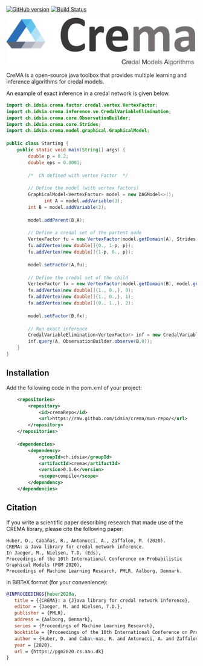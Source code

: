 [![GitHub version](https://badge.fury.io/gh/idsia%2Fcrema.svg)](https://badge.fury.io/gh/idsia%2Fcrema)
[![Build Status](https://travis-ci.org/IDSIA/crema.svg?branch=master)](https://travis-ci.org/IDSIA/crema)


<img src="docs/static/img/logo.png" alt="Crema" width="500"/>

CreMA is a open-source java toolbox that provides multiple
learning and inference algorithms for credal models.

An example of exact inference in a credal network is given below.

```java
import ch.idsia.crema.factor.credal.vertex.VertexFactor;
import ch.idsia.crema.inference.ve.CredalVariableElimination;
import ch.idsia.crema.core.ObservationBuilder;
import ch.idsia.crema.core.Strides;
import ch.idsia.crema.model.graphical.GraphicalModel;

public class Starting {
    public static void main(String[] args) {
        double p = 0.2;
        double eps = 0.0001;

        /*  CN defined with vertex Factor  */

        // Define the model (with vertex factors)
        GraphicalModel<VertexFactor> model = new DAGModel<>();
              int A = model.addVariable(3);
        int B = model.addVariable(2);
        
        model.addParent(B,A);

        // Define a credal set of the partent node
        VertexFactor fu = new VertexFactor(model.getDomain(A), Strides.empty());
        fu.addVertex(new double[]{0., 1-p, p});
        fu.addVertex(new double[]{1-p, 0., p});
        
        model.setFactor(A,fu);

        // Define the credal set of the child
        VertexFactor fx = new VertexFactor(model.getDomain(B), model.getDomain(A));
        fx.addVertex(new double[]{1., 0.,}, 0);
        fx.addVertex(new double[]{1., 0.,}, 1);
        fx.addVertex(new double[]{0., 1.,}, 2);

        model.setFactor(B,fx);

        // Run exact inference
        CredalVariableElimination<VertexFactor> inf = new CredalVariableElimination<>(model);
        inf.query(A, ObservationBuilder.observe(B,0));
    }
}
``` 

## Installation

Add the following code in the  pom.xml of your project:

```xml
    <repositories>
        <repository>
            <id>cremaRepo</id>
            <url>https://raw.github.com/idsia/crema/mvn-repo/</url>
        </repository>
    </repositories>

    <dependencies>
        <dependency>
            <groupId>ch.idsia</groupId>
            <artifactId>crema</artifactId>
            <version>0.1.6</version>
            <scope>compile</scope>
        </dependency>
    </dependencies>
```

## Citation

If you write a scientific paper describing research that made use of the CREMA library, please cite the following paper:

```
Huber, D., Cabañas, R., Antonucci, A., Zaffalon, M. (2020).
CREMA: a Java library for credal network inference.
In Jaeger, M., Nielsen, T.D. (Eds), 
Proceedings of the 10th International Conference on Probabilistic Graphical Models (PGM 2020), 
Proceedings of Machine Learning Research, PMLR, Aalborg, Denmark.
```

In BiBTeX format (for your convenience):

```bibtex
@INPROCEEDINGS{huber2020a,
   title = {{CREMA}: a {J}ava library for credal network inference},
   editor = {Jaeger, M. and Nielsen, T.D.},
   publisher = {PMLR},
   address = {Aalborg, Denmark},
   series = {Proceedings of Machine Learning Research},
   booktitle = {Proceedings of the 10th International Conference on Probabilistic Graphical Models ({PGM} 2020)},
   author = {Huber, D. and Caba\~nas, R. and Antonucci, A. and Zaffalon, M.},
   year = {2020},
   url = {https://pgm2020.cs.aau.dk}
}
```
